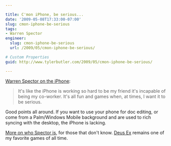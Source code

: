 ```yaml
---

title: C'mon iPhone, be serious...
date: '2009-05-08T17:33:00-07:00'
slug: cmon-iphone-be-serious
tags:
- Warren Spector
engineer:
  slug: cmon-iphone-be-serious
  url: /2009/05/cmon-iphone-be-serious/

# Custom Properties
guid: http://www.tylerbutler.com/2009/05/cmon-iphone-be-serious/

---
```


[Warren Spector on the iPhone][1]:

> It's like the iPhone is working so hard to be my friend it's incapable of
being my co-worker. It's all fun and games when, at times, I want it to be
serious.

Good points all around. If you want to use your phone for doc editing, or come
from a Palm/Windows Mobile background and are used to rich syncing with the
desktop, the iPhone is lacking.

[More on who Spector is][2], for those that don't know. [Deus Ex][3] remains
one of my favorite games of all time.

   [1]: http://junctionpoint.wordpress.com/2009/04/06/ive-joined-a-cult-the-iphone-cult/
   [2]: http://en.wikipedia.org/wiki/Warren_spector
   [3]: http://en.wikipedia.org/wiki/Deus_Ex

